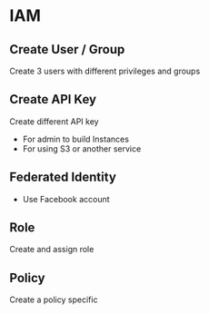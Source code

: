# IAM
## Create User / Group
Create 3 users with different privileges and groups

## Create API Key
Create different API key
- For admin to build Instances
- For using S3 or another service

## Federated Identity
- Use Facebook account

## Role
Create and assign role

## Policy
Create a policy specific
